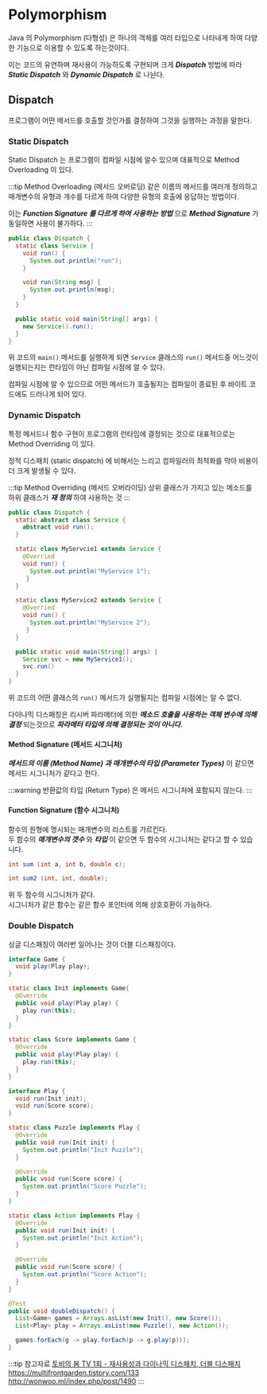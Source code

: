 # Polymorphism

Java 의 Polymorphism (다형성) 은 하나의 객체를 여러 타입으로 나타내게 하여 다양한 기능으로 이용할 수 있도록 하는것이다.

이는 코드의 유연하며 재사용이 가능하도록 구현되며 크게 _**Dispatch**_ 방법에 따라 _**Static Dispatch**_ 와 _**Dynamic Dispatch**_ 로 나뉜다.

## Dispatch

프로그램이 어떤 메서드를 호출할 것인가를 결정하여 그것을 실행하는 과정을 말한다.

### Static Dispatch

Static Dispatch 는 프로그램이 컴파일 시점에 알수 있으며 대표적으로 Method Overloading 이 있다.

:::tip Method Overloading (메서드 오버로딩)
같은 이름의 메서드를 여러개 정의하고 매개변수의 유형과 개수를 다르게 하여 다양한 유형의 호출에 응답하는 방법이다.

이는 _**Function Signature 를 다르게 하여 사용하는 방법**_ 으로 _**Method Signature**_ 가 동일하면 사용이 불가하다.
:::

```java {4,13}
public class Dispatch {
  static class Service {
    void run() {
      System.out.println("run");
    }

    void run(String msg) {
      System.out.println(msg);
    }
  }

  public static void main(String[] args) {
    new Service().run();
  }
}
```

위 코드의 `main()` 메서드를 실행하게 되면 `Service` 클래스의 `run()` 메서드중 어느것이 실행되는지는 런타임이 아닌 컴파일 시점에 알 수 있다.

컴파일 시점에 알 수 있으므로 어떤 메서드가 호출될지는 컴파일이 종료된 후 바이트 코드에도 드러나게 되어 있다.

### Dynamic Dispatch

특정 메서드나 함수 구현이 프로그램의 런타임에 결정되는 것으로 대표적으로는 Method Overriding 이 있다.

정적 디스패치 (static dispatch) 에 비해서는 느리고 컴파일러의 최적화를 막아 비용이 더 크게 발생될 수 있다.

:::tip Method Overriding (메서드 오버라이딩)
상위 클래스가 가지고 있는 메소드를 하위 클래스가 _**재 정의**_ 하여 사용하는 것
:::

```java
public class Dispatch {
  static abstract class Service {
    abstract void run();
  }

  static class MyServcie1 extends Service {
    @Overried
    void run() {
      System.out.println("MyService 1");
     }
  }

  static class MyService2 extends Service {
    @Overried
    void run() {
      System.out.println("MyService 2");
     }
  }

  public static void main(String[] args) {
    Service svc = new MyService1();
    svc.run()
  }
}
```

위 코드의 어떤 클래스의 `run()` 메서드가 실행될지는 컴파일 시점에는 알 수 없다.

다이나믹 디스패칭은 리시버 파라메터에 의한 _**메소드 호출을 사용하는 객체 변수에 의해 결정**_ 되는것으로 _**파라메터 타입에 의해 결정되는 것이 아니다.**_

#### Method Signature (메서드 시그니처)

_**메서드의 이름 (Method Name) 과 매개변수의 타입 (Parameter Types)**_ 이 같으면 메서드 시그니처가 같다고 한다.

:::warning
반환값의 타입 (Return Type) 은 메서드 시그니처에 포함되지 않는다.
:::

#### Function Signature (함수 시그니처)

함수의 원형에 명시되는 매개변수의 리스트를 가르킨다.  
두 함수의 _**매개변수의 갯수**_ 와 _**타입**_ 이 같으면 두 함수의 시그니처는 같다고 할 수 있습니다.

```java
int sum (int a, int b, double c);

int sum2 (int, int, double);
```

위 두 함수의 시그니처가 같다.  
시그니처가 같은 함수는 같은 함수 포인터에 의해 상호호환이 가능하다.

### Double Dispatch

싱글 디스패칭이 여러번 일어나는 것이 더블 디스패칭이다.

```java
interface Game {
  void play(Play play);
}

static class Init implements Game{
  @Override
  public void play(Play play) {
    play.run(this);
  }
}

static class Score implements Game {
  @Override
  public void play(Play play) {
    play.run(this);
  }
}

interface Play {
  void run(Init init);
  void run(Score score);
}

static class Puzzle implements Play {
  @Override
  public void run(Init init) {
    System.out.println("Init Puzzle");
  }

  @Override
  public void run(Score score) {
    System.out.println("Score Puzzle");
  }
}

static class Action implements Play {
  @Override
  public void run(Init init) {
    System.out.println("Init Action");
  }

  @Override
  public void run(Score score) {
    System.out.println("Score Action");
  }
}

@Test
public void doubleDispatch() {
  List<Game> games = Arrays.asList(new Init(), new Score());
  List<Play> play = Arrays.asList(new Puzzle(), new Action());

  games.forEach(g -> play.forEach(p -> g.play(p)));
}
```

:::tip 참고자료
[토비의 봄 TV 1회 - 재사용성과 다이나믹 디스패치, 더블 디스패치](https://www.youtube.com/watch?v=s-tXAHub6vg)  
<https://multifrontgarden.tistory.com/133>  
<http://wonwoo.ml/index.php/post/1490>
:::
